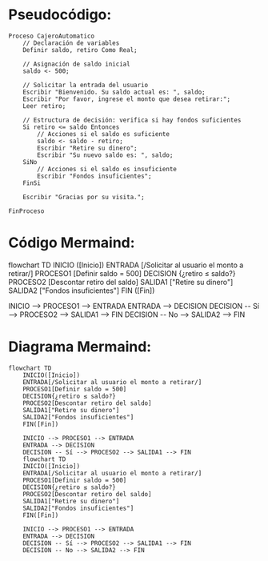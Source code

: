 # Pseudocódigo: 
```pseudocode
Proceso CajeroAutomatico
    // Declaración de variables
    Definir saldo, retiro Como Real;

    // Asignación de saldo inicial
    saldo <- 500;

    // Solicitar la entrada del usuario
    Escribir "Bienvenido. Su saldo actual es: ", saldo;
    Escribir "Por favor, ingrese el monto que desea retirar:";
    Leer retiro;

    // Estructura de decisión: verifica si hay fondos suficientes
    Si retiro <= saldo Entonces
        // Acciones si el saldo es suficiente
        saldo <- saldo - retiro;
        Escribir "Retire su dinero";
        Escribir "Su nuevo saldo es: ", saldo;
    SiNo
        // Acciones si el saldo es insuficiente
        Escribir "Fondos insuficientes";
    FinSi

    Escribir "Gracias por su visita.";

FinProceso
```
# Código Mermaind: 
flowchart TD
    INICIO ([Inicio])
    ENTRADA [/Solicitar al usuario el monto a retirar/]
    PROCESO1 [Definir saldo = 500]
    DECISION {¿retiro ≤ saldo?}
    PROCESO2 [Descontar retiro del saldo]
    SALIDA1 ["Retire su dinero"]
    SALIDA2 ["Fondos insuficientes"]
    FIN ([Fin])

INICIO --> PROCESO1 --> ENTRADA
    ENTRADA --> DECISION
    DECISION -- Sí --> PROCESO2 --> SALIDA1 --> FIN
    DECISION -- No --> SALIDA2 --> FIN
    
# Diagrama Mermaind: 
```mermaid
flowchart TD
    INICIO([Inicio])
    ENTRADA[/Solicitar al usuario el monto a retirar/]
    PROCESO1[Definir saldo = 500]
    DECISION{¿retiro ≤ saldo?}
    PROCESO2[Descontar retiro del saldo]
    SALIDA1["Retire su dinero"]
    SALIDA2["Fondos insuficientes"]
    FIN([Fin])

    INICIO --> PROCESO1 --> ENTRADA
    ENTRADA --> DECISION
    DECISION -- Sí --> PROCESO2 --> SALIDA1 --> FIN
    flowchart TD
    INICIO([Inicio])
    ENTRADA[/Solicitar al usuario el monto a retirar/]
    PROCESO1[Definir saldo = 500]
    DECISION{¿retiro ≤ saldo?}
    PROCESO2[Descontar retiro del saldo]
    SALIDA1["Retire su dinero"]
    SALIDA2["Fondos insuficientes"]
    FIN([Fin])

    INICIO --> PROCESO1 --> ENTRADA
    ENTRADA --> DECISION
    DECISION -- Sí --> PROCESO2 --> SALIDA1 --> FIN
    DECISION -- No --> SALIDA2 --> FIN

```




